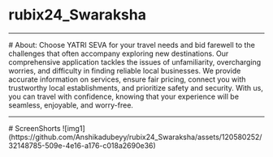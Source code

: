 # rubix24_Swaraksha
<hr>
# About:
Choose YATRI SEVA for your travel needs and bid farewell to the challenges that often accompany exploring new destinations. Our comprehensive application tackles the issues of unfamiliarity, overcharging worries, and difficulty in finding reliable local businesses. We provide accurate information on services, ensure fair pricing, connect you with trustworthy local establishments, and prioritize safety and security. With us, you can travel with confidence, knowing that your experience will be seamless, enjoyable, and worry-free.
<hr>
# ScreenShorts
![img1](https://github.com/Anshikadubeyy/rubix24_Swaraksha/assets/120580252/32148785-509e-4e16-a176-c018a2690e36)

